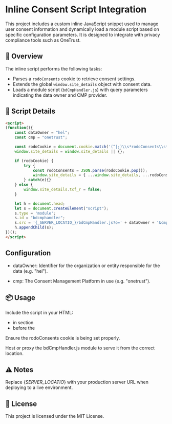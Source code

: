 # Inline Consent Script Integration

This project includes a custom inline JavaScript snippet used to manage user consent information and dynamically load a module script based on specific configuration parameters. It is designed to integrate with privacy compliance tools such as OneTrust.

## 🚀 Overview

The inline script performs the following tasks:
- Parses a `rodoConsents` cookie to retrieve consent settings.
- Extends the global `window.site_details` object with consent data.
- Loads a module script (`bdCmpHandler.js`) with query parameters indicating the data owner and CMP provider.

## 🔧 Script Details

```html
<script>
(function(){
    const dataOwner = "hel";
    const cmp = "onetrust";

    const rodoCookie = document.cookie.match('(^|;)\\s*rodoConsents\\s*=\\s*([^;]+)');
    window.site_details = window.site_details || {};

    if (rodoCookie) {
        try {
            const rodoConsents = JSON.parse(rodoCookie.pop());
            window.site_details = { ...window.site_details, ...rodoConsents };
        } catch(e){}
    } else {
        window.site_details.tcf_r = false;
    }

    let h = document.head;
    let s = document.createElement("script");
    s.type = 'module';
    s.id = "bdcmphandler";
    s.src = '{_SERVER_LOCATIO_}/bdCmpHandler.js?o=' + dataOwner + '&cmp=' + cmp;
    h.appendChild(s);
})();
</script>
```

## Configuration

- dataOwner: Identifier for the organization or entity responsible for the data (e.g. "hel").

- cmp: The Consent Management Platform in use (e.g. "onetrust").

## 📦 Usage

Include the script in your HTML:
- in <head> section
- before the <script data-n-head="ssr" type="text/javascript" data-hid="squid" src="https://squid.gazeta.pl/bdtrck/getScript/bluewhale?src=15"></script>

Ensure the rodoConsents cookie is being set properly.

Host or proxy the bdCmpHandler.js module to serve it from the correct location.

## ⚠️ Notes

Replace {_SERVER_LOCATIO_} with your production server URL when deploying to a live environment.


## 📜 License

This project is licensed under the MIT License.